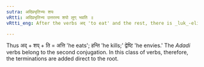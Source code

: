 ```yaml
---
sutra: अदिप्रभृतिभ्यः शपः
vRtti: अदिप्रभृतिभ्य उत्तरस्य शपो लुग् भवति ॥
vRtti_eng: After the verbs अद् 'to eat' and the rest, there is _luk_-elision of the _Vikarana_ शप् (III. 1. 68).

---
```

Thus अद् + शप् + ति = अत्ति 'he eats'; हन्ति 'he kills;' द्वेष्टि 'he envies.' The _Adadi_ verbs belong to the second conjugation. In this class of verbs, therefore, the terminations are added direct to the root.